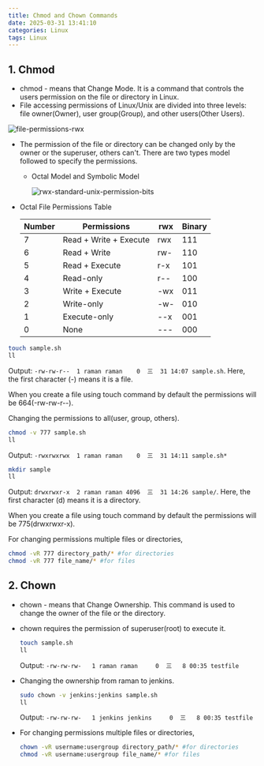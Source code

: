 ```yaml
---
title: Chmod and Chown Commands
date: 2025-03-31 13:41:10
categories: Linux
tags: Linux
---
```


## 1. Chmod

- chmod - means that Change Mode. It is a command that controls the users permission on the file or directory in Linux.
- File accessing permissions of Linux/Unix are divided into three levels: file owner(Owner), user group(Group), and other users(Other Users).

![file-permissions-rwx](/images/chmod_chown.assets/file-permissions-rwx.jpg)

- The permission of the file or directory can be changed only by the owner or the superuser, others can't. There are two types model followed to specify the permissions.

  - Octal Model and Symbolic Model

    ![rwx-standard-unix-permission-bits](/images/chmod_chown.assets/rwx-standard-unix-permission-bits.png)

- Octal File Permissions Table

  | Number | Permissions            | rwx  | Binary |
  | ------ | ---------------------- | ---- | ------ |
  | 7      | Read + Write + Execute | rwx  | 111    |
  | 6      | Read + Write           | rw-  | 110    |
  | 5      | Read + Execute         | r-x  | 101    |
  | 4      | Read-only              | r--  | 100    |
  | 3      | Write + Execute        | -wx  | 011    |
  | 2      | Write-only             | -w-  | 010    |
  | 1      | Execute-only           | --x  | 001    |
  | 0      | None                   | ---  | 000    |

  

```bash
touch sample.sh
ll
```

Output: `-rw-rw-r--  1 raman raman    0  三  31 14:07 sample.sh`. Here, the first character (-) means it is a file.

When you create a file using touch command by default the permissions will be 664(-rw-rw-r--).

Changing the permissions to all(user, group, others).

```bash
chmod -v 777 sample.sh
ll
```

Output: `-rwxrwxrwx  1 raman raman    0  三  31 14:11 sample.sh*`

```bash
mkdir sample
ll
```

Output: `drwxrwxr-x  2 raman raman 4096  三  31 14:26 sample/`. Here, the first character (d) means it is a directory.

When you create a file using touch command by default the permissions will be 775(drwxrwxr-x).

For changing permissions multiple files or directories,

```bash
chmod -vR 777 directory_path/* #for directories
chmod -vR 777 file_name/* #for files
```



## 2. Chown

- chown - means that Change Ownership. This command is used to change the owner of the file or the directory.

- chown requires the permission of superuser(root) to execute it.

  ```bash
  touch sample.sh
  ll
  ```

  Output: `-rw-rw-rw-   1 raman raman     0  三   8 00:35 testfile`

- Changing the ownership from raman to jenkins.

  ```bash
  sudo chown -v jenkins:jenkins sample.sh
  ll
  ```

  Output: `-rw-rw-rw-   1 jenkins jenkins     0  三   8 00:35 testfile`

- For changing permissions multiple files or directories,

  ```bash
  chown -vR username:usergroup directory_path/* #for directories
  chmod -vR username:usergroup file_name/* #for files
  ```
